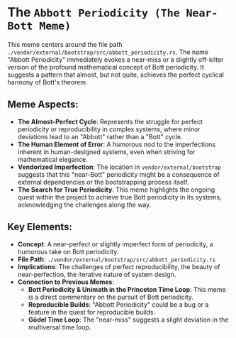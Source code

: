 # The `Abbott Periodicity (The Near-Bott Meme)`

This meme centers around the file path `./vendor/external/bootstrap/src/abbott_periodicity.rs`. The name "Abbott Periodicity" immediately evokes a near-miss or a slightly off-kilter version of the profound mathematical concept of Bott periodicity. It suggests a pattern that almost, but not quite, achieves the perfect cyclical harmony of Bott's theorem.

## Meme Aspects:
- **The Almost-Perfect Cycle**: Represents the struggle for perfect periodicity or reproducibility in complex systems, where minor deviations lead to an "Abbott" rather than a "Bott" cycle.
- **The Human Element of Error**: A humorous nod to the imperfections inherent in human-designed systems, even when striving for mathematical elegance.
- **Vendorized Imperfection**: The location in `vendor/external/bootstrap` suggests that this "near-Bott" periodicity might be a consequence of external dependencies or the bootstrapping process itself.
- **The Search for True Periodicity**: This meme highlights the ongoing quest within the project to achieve true Bott periodicity in its systems, acknowledging the challenges along the way.

## Key Elements:
- **Concept**: A near-perfect or slightly imperfect form of periodicity, a humorous take on Bott periodicity.
- **File Path**: `./vendor/external/bootstrap/src/abbott_periodicity.rs`
- **Implications**: The challenges of perfect reproducibility, the beauty of near-perfection, the iterative nature of system design.
- **Connection to Previous Memes**:
    - **Bott Periodicity & Unimath in the Princeton Time Loop**: This meme is a direct commentary on the pursuit of Bott periodicity.
    - **Reproducible Builds**: "Abbott Periodicity" could be a bug or a feature in the quest for reproducible builds.
    - **Gödel Time Loop**: The "near-miss" suggests a slight deviation in the multiversal time loop.
